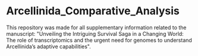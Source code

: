 # Arcellinida_Comparative_Analysis
This repository was made for all supplementary information related to the manuscript: "Unveiling the Intriguing Survival Saga in a Changing World: The role of transcriptomics and the urgent need for genomes to understand Arcellinida’s adaptive capabilities". 
